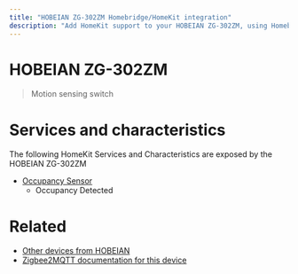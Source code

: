 ```yaml
---
title: "HOBEIAN ZG-302ZM Homebridge/HomeKit integration"
description: "Add HomeKit support to your HOBEIAN ZG-302ZM, using Homebridge, Zigbee2MQTT and homebridge-z2m."
---
```

<!---
This file has been GENERATED using src/docgen/docgen.ts
DO NOT EDIT THIS FILE MANUALLY!
-->
# HOBEIAN ZG-302ZM
> Motion sensing switch


# Services and characteristics
The following HomeKit Services and Characteristics are exposed by
the HOBEIAN ZG-302ZM

* [Occupancy Sensor](../../sensors.md)
  * Occupancy Detected


# Related
* [Other devices from HOBEIAN](../index.md#hobeian)
* [Zigbee2MQTT documentation for this device](https://www.zigbee2mqtt.io/devices/ZG-302ZM.html)